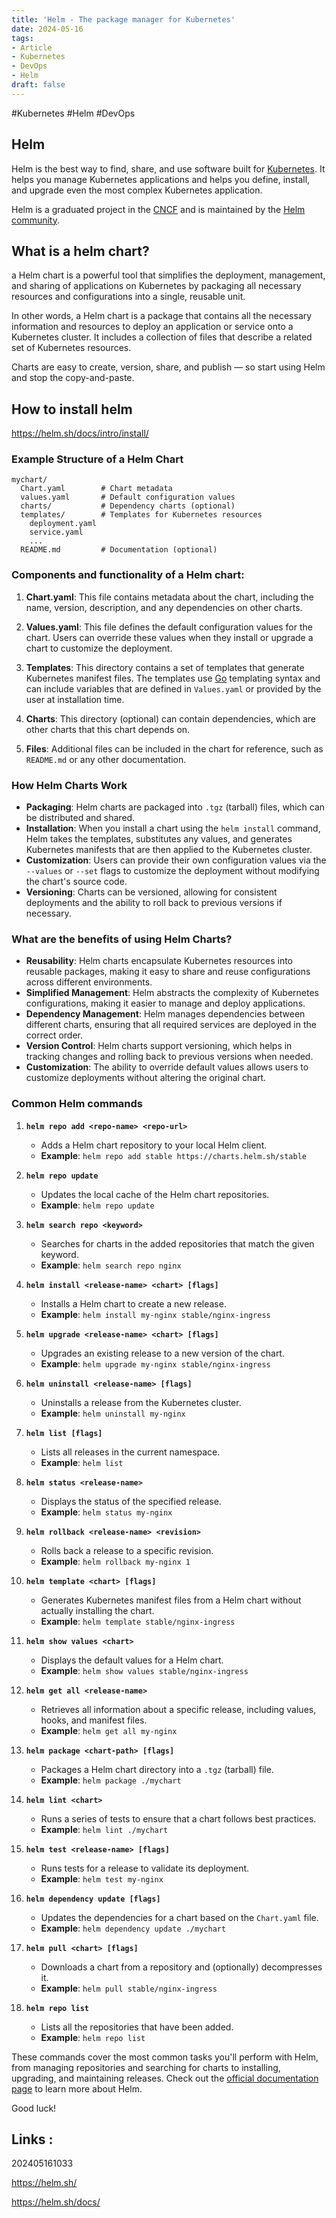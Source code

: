 ```yaml
---
title: 'Helm - The package manager for Kubernetes'
date: 2024-05-16
tags:
- Article
- Kubernetes
- DevOps
- Helm
draft: false
---
```


#Kubernetes #Helm #DevOps 
## Helm
Helm is the best way to find, share, and use software built for [Kubernetes](https://kubernetes.io). It helps you manage Kubernetes applications and helps you define, install, and upgrade even the most complex Kubernetes application.

Helm is a graduated project in the [CNCF](https://cncf.io) and is maintained by the [Helm community](https://github.com/helm/community).
## What is a helm chart?
a Helm chart is a powerful tool that simplifies the deployment, management, and sharing of applications on Kubernetes by packaging all necessary resources and configurations into a single, reusable unit.

In other words, a Helm chart is a package that contains all the necessary information and resources to deploy an application or service onto a Kubernetes cluster. It includes a collection of files that describe a related set of Kubernetes resources.

Charts are easy to create, version, share, and publish — so start using Helm and stop the copy-and-paste.
## How to install helm
https://helm.sh/docs/intro/install/

### Example Structure of a Helm Chart
```
mychart/
  Chart.yaml        # Chart metadata
  values.yaml       # Default configuration values
  charts/           # Dependency charts (optional)
  templates/        # Templates for Kubernetes resources
    deployment.yaml
    service.yaml
    ...
  README.md         # Documentation (optional)
```

### Components and functionality of a Helm chart:
1. **Chart.yaml**: This file contains metadata about the chart, including the name, version, description, and any dependencies on other charts.

2. **Values.yaml**: This file defines the default configuration values for the chart. Users can override these values when they install or upgrade a chart to customize the deployment.

3. **Templates**: This directory contains a set of templates that generate Kubernetes manifest files. The templates use [Go](https://go.dev/) templating syntax and can include variables that are defined in `Values.yaml` or provided by the user at installation time.

4. **Charts**: This directory (optional) can contain dependencies, which are other charts that this chart depends on.

5. **Files**: Additional files can be included in the chart for reference, such as `README.md` or any other documentation.

### How Helm Charts Work
- **Packaging**: Helm charts are packaged into `.tgz` (tarball) files, which can be distributed and shared.
- **Installation**: When you install a chart using the `helm install` command, Helm takes the templates, substitutes any values, and generates Kubernetes manifests that are then applied to the Kubernetes cluster.
- **Customization**: Users can provide their own configuration values via the `--values` or `--set` flags to customize the deployment without modifying the chart's source code.
- **Versioning**: Charts can be versioned, allowing for consistent deployments and the ability to roll back to previous versions if necessary.

### What are the benefits of using Helm Charts?
- **Reusability**: Helm charts encapsulate Kubernetes resources into reusable packages, making it easy to share and reuse configurations across different environments.
- **Simplified Management**: Helm abstracts the complexity of Kubernetes configurations, making it easier to manage and deploy applications.
- **Dependency Management**: Helm manages dependencies between different charts, ensuring that all required services are deployed in the correct order.
- **Version Control**: Helm charts support versioning, which helps in tracking changes and rolling back to previous versions when needed.
- **Customization**: The ability to override default values allows users to customize deployments without altering the original chart.

### Common Helm commands
1. **`helm repo add <repo-name> <repo-url>`**
   - Adds a Helm chart repository to your local Helm client.
   - **Example**: `helm repo add stable https://charts.helm.sh/stable`

2. **`helm repo update`**
   - Updates the local cache of the Helm chart repositories.
   - **Example**: `helm repo update`

3. **`helm search repo <keyword>`**
   - Searches for charts in the added repositories that match the given keyword.
   - **Example**: `helm search repo nginx`

4. **`helm install <release-name> <chart> [flags]`**
   - Installs a Helm chart to create a new release.
   - **Example**: `helm install my-nginx stable/nginx-ingress`

5. **`helm upgrade <release-name> <chart> [flags]`**
   - Upgrades an existing release to a new version of the chart.
   - **Example**: `helm upgrade my-nginx stable/nginx-ingress`

6. **`helm uninstall <release-name> [flags]`**
   - Uninstalls a release from the Kubernetes cluster.
   - **Example**: `helm uninstall my-nginx`

7. **`helm list [flags]`**
   - Lists all releases in the current namespace.
   - **Example**: `helm list`

8. **`helm status <release-name>`**
   - Displays the status of the specified release.
   - **Example**: `helm status my-nginx`

9. **`helm rollback <release-name> <revision>`**
   - Rolls back a release to a specific revision.
   - **Example**: `helm rollback my-nginx 1`

10. **`helm template <chart> [flags]`**
    - Generates Kubernetes manifest files from a Helm chart without actually installing the chart.
    - **Example**: `helm template stable/nginx-ingress`

11. **`helm show values <chart>`**
    - Displays the default values for a Helm chart.
    - **Example**: `helm show values stable/nginx-ingress`

12. **`helm get all <release-name>`**
    - Retrieves all information about a specific release, including values, hooks, and manifest files.
    - **Example**: `helm get all my-nginx`

13. **`helm package <chart-path> [flags]`**
    - Packages a Helm chart directory into a `.tgz` (tarball) file.
    - **Example**: `helm package ./mychart`

14. **`helm lint <chart>`**
    - Runs a series of tests to ensure that a chart follows best practices.
    - **Example**: `helm lint ./mychart`

15. **`helm test <release-name> [flags]`**
    - Runs tests for a release to validate its deployment.
    - **Example**: `helm test my-nginx`

16. **`helm dependency update [flags]`**
    - Updates the dependencies for a chart based on the `Chart.yaml` file.
    - **Example**: `helm dependency update ./mychart`

17. **`helm pull <chart> [flags]`**
    - Downloads a chart from a repository and (optionally) decompresses it.
    - **Example**: `helm pull stable/nginx-ingress`

18. **`helm repo list`**
    - Lists all the repositories that have been added.
    - **Example**: `helm repo list`

These commands cover the most common tasks you'll perform with Helm, from managing repositories and searching for charts to installing, upgrading, and maintaining releases.
Check out the [official documentation page](https://helm.sh/docs/) to learn more about Helm.

Good luck!

## Links :

202405161033

https://helm.sh/

https://helm.sh/docs/
